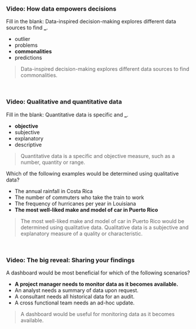 ### Video: How data empowers decisions

Fill in the blank: Data-inspired decision-making explores different data sources to find **\_**.

- outlier
- problems
- **commonalities**
- predictions

> Data-inspired decision-making explores different data sources to find commonalities.

&nbsp;

### Video: Qualitative and quantitative data

Fill in the blank: Quantitative data is specific and **\_**.

- **objective**
- subjective
- explanatory
- descriptive

> Quantitative data is a specific and objective measure, such as a number, quantity or range.

Which of the following examples would be determined using qualitative data?

- The annual rainfall in Costa Rica
- The number of commuters who take the train to work
- The frequency of hurricanes per year in Louisiana
- **The most well-liked make and model of car in Puerto Rico**

> The most well-liked make and model of car in Puerto Rico would be determined using qualitative data. Qualitative data is a subjective and explanatory measure of a quality or characteristic.

&nbsp;

### Video: The big reveal: Sharing your findings

A dashboard would be most beneficial for which of the following scenarios?

- **A project manager needs to monitor data as it becomes available.**
- An analyst needs a summary of data upon request.
- A consultant needs all historical data for an audit.
- A cross functional team needs an ad-hoc update.

> A dashboard would be useful for monitoring data as it becomes available.
